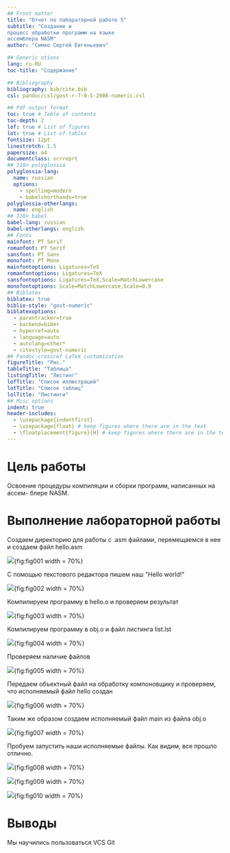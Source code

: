```yaml
---
## Front matter
title: "Отчет по лабораторной работе 5"
subtitle: "Создание и
процесс обработки программ на языке
ассемблера NASM"
author: "Симко Сергей Евгеньевич"

## Generic otions
lang: ru-RU
toc-title: "Содержание"

## Bibliography
bibliography: bib/cite.bib
csl: pandoc/csl/gost-r-7-0-5-2008-numeric.csl

## Pdf output format
toc: true # Table of contents
toc-depth: 2
lof: true # List of figures
lot: true # List of tables
fontsize: 12pt
linestretch: 1.5
papersize: a4
documentclass: scrreprt
## I18n polyglossia
polyglossia-lang:
  name: russian
  options:
	- spelling=modern
	- babelshorthands=true
polyglossia-otherlangs:
  name: english
## I18n babel
babel-lang: russian
babel-otherlangs: english
## Fonts
mainfont: PT Serif
romanfont: PT Serif
sansfont: PT Sans
monofont: PT Mono
mainfontoptions: Ligatures=TeX
romanfontoptions: Ligatures=TeX
sansfontoptions: Ligatures=TeX,Scale=MatchLowercase
monofontoptions: Scale=MatchLowercase,Scale=0.9
## Biblatex
biblatex: true
biblio-style: "gost-numeric"
biblatexoptions:
  - parentracker=true
  - backend=biber
  - hyperref=auto
  - language=auto
  - autolang=other*
  - citestyle=gost-numeric
## Pandoc-crossref LaTeX customization
figureTitle: "Рис."
tableTitle: "Таблица"
listingTitle: "Листинг"
lofTitle: "Список иллюстраций"
lotTitle: "Список таблиц"
lolTitle: "Листинги"
## Misc options
indent: true
header-includes:
  - \usepackage{indentfirst}
  - \usepackage{float} # keep figures where there are in the text
  - \floatplacement{figure}{H} # keep figures where there are in the text
---
```


# Цель работы

Освоение процедуры компиляции и сборки программ, написанных на ассем-
блере NASM.

# Выполнение лабораторной работы

Создаем директорию для работы с .asm файлами, перемещаемся в нее и создаем
файл hello.asm

![](image/i1.png){fig:fig001 width = 70%}

С помощью текстового редактора пишем наш "Hello world!"

![](image/i2.png){fig:fig002 width = 70%}

Компилируем программу в hello.o и проверяем результат

![](image/i3.png){fig:fig003 width = 70%}

Компилируем программу в obj.o и файл листинга list.lst

![](image/i4.png){fig:fig004 width = 70%}

Проверяем наличие файлов

![](image/i5.png){fig:fig005 width = 70%}

Передаем объектный файл на обработку компоновщику и проверяем, что исполняемый файл hello создан

![](image/i6.png){fig:fig006 width = 70%}

Таким же образом создаем исполняемый файл main из файла obj.o

![](image/i7.png){fig:fig007 width = 70%}

Пробуем запустить наши исполняемые файлы. Как видим, все прошло отлично.

![](image/i8.png){fig:fig008 width = 70%}



![](image/i9.png){fig:fig009 width = 70%}



![](image/i10.png){fig:fig010 width = 70%}

# Выводы

Мы научились пользоваться VCS Git

